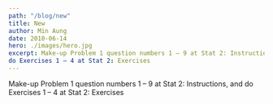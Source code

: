 ```yaml
---
path: "/blog/new"
title: New
author: Min Aung
date: 2010-06-14
hero: ./images/hero.jpg
excerpt: Make-up Problem 1 question numbers 1 – 9 at Stat 2: Instructions, and
do Exercises 1 – 4 at Stat 2: Exercises
---
```

Make-up Problem 1 question numbers 1 – 9 at Stat 2: Instructions, and
do Exercises 1 – 4 at Stat 2: Exercises
